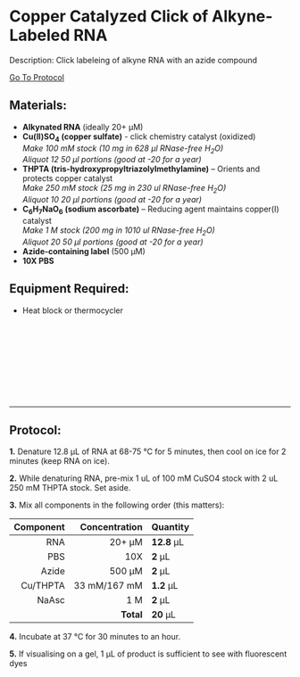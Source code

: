 Copper Catalyzed Click of Alkyne-Labeled RNA
================================================================================
Description: Click labeleing of alkyne RNA with an azide compound

[Go To Protocol](#protocol)

Materials:
--------------------------------------------------------------------------------
  * **Alkynated RNA** (ideally 20+ µM)
  * **Cu(II)SO<sub>4</sub> (copper sulfate)** - click chemistry catalyst (oxidized) <br/>*Make 100 mM stock (10 mg in 628 µl RNase-free H<sub>2</sub>O)*<br/>*Aliquot 12 50 µl portions (good at -20 for a year)*<br/>
  * **THPTA (tris-hydroxypropyltriazolylmethylamine)** – Orients and protects copper catalyst <br/>*Make 250 mM stock (25 mg in 230 ul RNase-free H<sub>2</sub>O)*<br/>*Aliquot 10 20 µl portions (good at -20 for a year)*<br/>
  * **C<sub>6</sub>H<sub>7</sub>NaO<sub>6</sub> (sodium ascorbate)** – Reducing agent maintains copper(I) catalyst <br/>*Make 1 M stock (200 mg in 1010 ul RNase-free H<sub>2</sub>O)*<br/>*Aliquot 20 50 µl portions (good at -20 for a year)*<br/>
  * **Azide-containing label** (500 µM)
  * **10X PBS**

Equipment Required:
--------------------------------------------------------------------------------
  * Heat block or thermocycler

<br/><br/><br/><br/><br/><br/><br/><br/>

<!-- Use <br/> to fill in first page -->
  
  
___
Protocol:
--------------------------------------------------------------------------------
**1.** Denature 12.8 µL of RNA at 68-75 °C for 5 minutes, then cool on ice for 2 minutes (keep RNA on ice).

**2.** While denaturing RNA, pre-mix 1 uL of 100 mM CuSO4 stock with 2 uL 250 mM THPTA stock. Set aside.

**3.** Mix all components in the following order (this matters):

  | Component | Concentration | Quantity | 
  | ---------: | ---------: | :---------- |
  | RNA | 20+ µM | **12.8**  µL | 
  | PBS | 10X | **2**  µL | 
  | Azide | 500 µM | **2**  µL | 
  | Cu/THPTA | 33 mM/167 mM | **1.2**  µL |
  | NaAsc | 1 M | **2**  µL |
  || **Total** | **20** µL |

**4.** Incubate at 37 °C for 30 minutes to an hour.
 
**5.** If visualising on a gel, 1 µL of product is sufficient to see with fluorescent dyes
